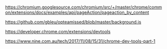 

https://chromium.googlesource.com/chromium/src/+/master/chrome/common/extensions/docs/examples/api/pageAction/pageaction_by_content


https://github.com/gbleu/opteamissed/blob/master/background.js

https://developer.chrome.com/extensions/devtools

https://www.nine.com.au/tech/2017/11/08/15/31/chrome-dev-tools-part-1
